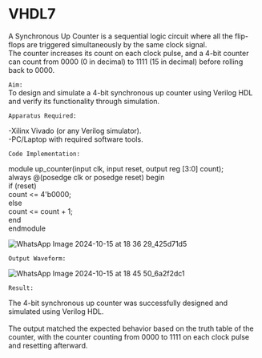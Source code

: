 # VHDL7
A Synchronous Up Counter is a sequential logic circuit where all the flip-flops are triggered simultaneously by the same clock signal. <br>
The counter increases its count on each clock pulse, and a 4-bit counter can count from 0000 (0 in decimal) to 1111 (15 in decimal) before rolling back to 0000. <br>

`Aim:`
<br>
To design and simulate a 4-bit synchronous up counter using Verilog HDL and verify its functionality through simulation.

`Apparatus Required:`

-Xilinx Vivado (or any Verilog simulator).<br>
-PC/Laptop with required software tools.<br>

`Code Implementation:`

module up_counter(input clk, input reset, output reg [3:0] count);<br>
  always @(posedge clk or posedge reset) begin<br>
    if (reset)<br>
      count <= 4'b0000;<br>
    else<br>
      count <= count + 1;<br>
  end<br>
endmodule<br>

![WhatsApp Image 2024-10-15 at 18 36 29_425d71d5](https://github.com/user-attachments/assets/58871c3d-d298-4f15-bd52-864a21bd6f25)

`Output Waveform:`

![WhatsApp Image 2024-10-15 at 18 45 50_6a2f2dc1](https://github.com/user-attachments/assets/4213739c-f918-4df2-b1dc-48fe4d77d7e4)

`Result:`

The 4-bit synchronous up counter was successfully designed and simulated using Verilog HDL. <br>
<br>
The output matched the expected behavior based on the truth table of the counter, with the counter counting from 0000 to 1111 on each clock pulse and resetting afterward.<br>



